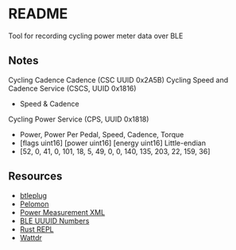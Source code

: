 # README

Tool for recording cycling power meter data over BLE

## Notes

Cycling Cadence Cadence (CSC UUID 0x2A5B)
Cycling Speed and Cadence Service (CSCS, UUID 0x1816) 
- Speed & Cadence

Cycling Power Service (CPS, UUID 0x1818)
- Power, Power Per Pedal, Speed, Cadence, Torque
- [flags uint16] [power uint16] [energy uint16] Little-endian
- [52, 0, 41, 0, 101, 18, 5, 49, 0, 0, 140, 135, 203, 22, 159, 36]

## Resources

- [btleplug](https://github.com/deviceplug/btleplug)
- [Pelomon](https://ihaque.org/posts/2021/01/04/pelomon-part-iv-software/)
- [Power Measurement XML](https://github.com/oesmith/gatt-xml/blob/master/org.bluetooth.characteristic.cycling_power_measurement.xml)
- [BLE UUUID Numbers](https://btprodspecificationrefs.blob.core.windows.net/assigned-values/16-bit%20UUID%20Numbers%20Document.pdf)
- [Rust REPL](https://replit.com/languages/rust)
- [Wattdr](https://github.com/woolfel/wattdr)
